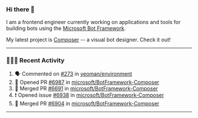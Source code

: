 ### Hi there 👋

I am a frontend engineer currently working on applications and tools for building bots using the [Microsoft Bot Framework](https://dev.botframework.com/).

My latest project is [Composer](https://github.com/microsoft/BotFramework-Composer) -- a visual bot designer. Check it out!

---

### 👨🏻‍💻 Recent Activity

<!--START_SECTION:activity-->
1. 🗣 Commented on [#273](https://github.com/yeoman/environment/issues/273) in [yeoman/environment](https://github.com/yeoman/environment)
2. 💪 Opened PR [#6987](https://github.com/microsoft/BotFramework-Composer/pull/6987) in [microsoft/BotFramework-Composer](https://github.com/microsoft/BotFramework-Composer)
3. 🎉 Merged PR [#6691](https://github.com/microsoft/BotFramework-Composer/pull/6691) in [microsoft/BotFramework-Composer](https://github.com/microsoft/BotFramework-Composer)
4. ❗️ Opened issue [#6938](https://github.com/microsoft/BotFramework-Composer/issues/6938) in [microsoft/BotFramework-Composer](https://github.com/microsoft/BotFramework-Composer)
5. 🎉 Merged PR [#6904](https://github.com/microsoft/BotFramework-Composer/pull/6904) in [microsoft/BotFramework-Composer](https://github.com/microsoft/BotFramework-Composer)
<!--END_SECTION:activity-->

---

<!--
**a-b-r-o-w-n/a-b-r-o-w-n** is a ✨ _special_ ✨ repository because its `README.md` (this file) appears on your GitHub profile.

Here are some ideas to get you started:

- 🔭 I’m currently working on ...
- 🌱 I’m currently learning ...
- 👯 I’m looking to collaborate on ...
- 🤔 I’m looking for help with ...
- 💬 Ask me about ...
- 📫 How to reach me: ...
- 😄 Pronouns: ...
- ⚡ Fun fact: ...
-->
